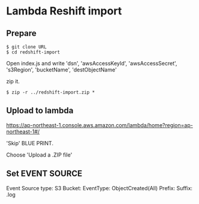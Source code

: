 # Lambda Reshift import

## Prepare

```
$ git clone URL
$ cd redshift-import
```

Open index.js and write 'dsn', 'awsAccessKeyId', 'awsAccessSecret', 's3Region', 'bucketName', 'destObjectName'

zip it.

```
$ zip -r ../redshift-import.zip *
```

## Upload to lambda

https://ap-northeast-1.console.aws.amazon.com/lambda/home?region=ap-northeast-1#/

'Skip' BLUE PRINT.

Choose 'Upload a .ZIP file' 

## Set EVENT SOURCE

Event Source type: S3
Bucket: <YOUR BUCKET>
EventType: ObjectCreated(All)
Prefix: <blank>
Suffix: .log




